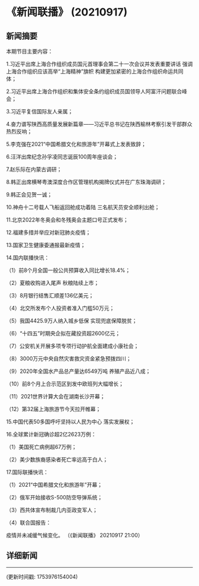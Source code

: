 # 《新闻联播》 (20210917)

## 新闻摘要

本期节目主要内容：


1.习近平出席上海合作组织成员国元首理事会第二十一次会议并发表重要讲话 强调上海合作组织应该高举“上海精神”旗帜 构建更加紧密的上海合作组织命运共同体；


2.习近平出席上海合作组织和集体安全条约组织成员国领导人阿富汗问题联合峰会；


3.习近平复信国际友人亲属；


4.奋力谱写陕西高质量发展新篇章——习近平总书记在陕西榆林考察引发干部群众热烈反响；


5.李克强在2021“中国希腊文化和旅游年”开幕式上发表致辞；


6.汪洋出席纪念孙孚凌同志诞辰100周年座谈会；


7.赵乐际在内蒙古调研；


8.韩正出席横琴粤澳深度合作区管理机构揭牌仪式并在广东珠海调研；


9.韩正会见贺一诚；


10.神舟十二号载人飞船返回舱成功着陆 三名航天员安全顺利出舱；


11.北京2022年冬奥会和冬残奥会主题口号正式发布；


12.福建多措并举应对新冠肺炎疫情；


13.国家卫生健康委通报最新疫情；


14.国内联播快讯：


（1）前8个月全国一般公共预算收入同比增长18.4%；


（2）夏粮收购进入尾声 秋粮陆续上市；


（3）8月银行结售汇顺差136亿美元；


（4）北交所发布个人投资者准入门槛50万元；


（5）我国4425.9万人纳入城乡低保 实现兜底保障脱贫；


（6）“十四五”时期央企拟在藏投资超2600亿元；


（7）公安机关开展多项专项行动护航全面建成小康社会；


（8）3000万元中央自然灾害救灾资金紧急预拨四川；


（9）2020年全国水产品总产量达6549万吨 养殖产品近八成；


（10）前8个月上合示范区到发中欧班列大幅增长；


（11）2021世界计算大会在湖南长沙开幕；


（12）第32届上海旅游节今天拉开帷幕；


15.中国代表50多国呼吁坚持以人民为中心 落实发展权；


16.全球累计新冠确诊超2亿2623万例：


（1）美国死亡病例超67万例；


（2）美少数族裔感染者死亡率远高于白人；


17.国际联播快讯：


（1）2021“中国希腊文化和旅游年”开幕；


（2）俄军开始接收S-500防空导弹系统；


（3）西共体宣布制裁几内亚政变军人；


（4）联合国报告：

疫情并未减缓气候变化。
（《新闻联播》 20210917 21:00）

## 详细新闻

---

(更新时间戳: 1753976154004)

